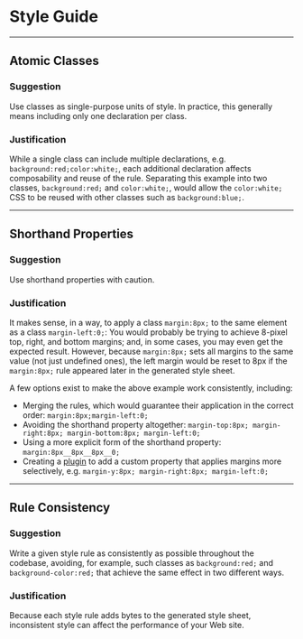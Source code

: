# Style Guide

-----

## Atomic Classes

### Suggestion

Use classes as single-purpose units of style. In practice, this generally means
including only one declaration per class.

### Justification

While a single class can include multiple declarations, e.g.
`background:red;color:white;`, each additional declaration affects composability
and reuse of the rule. Separating this example into two classes,
`background:red;` and `color:white;`, would allow the `color:white;` CSS to be
reused with other classes such as `background:blue;`.

-----

## Shorthand Properties

### Suggestion

Use shorthand properties with caution.

### Justification

It makes sense, in a way, to apply a class `margin:8px;` to the same element as
a class `margin-left:0;`: You would probably be trying to achieve 8-pixel top,
right, and bottom margins; and, in some cases, you may even get the expected
result. However, because `margin:8px;` sets all margins to the same value (not
just undefined ones), the left margin would be reset to 8px if the `margin:8px;`
rule appeared later in the generated style sheet.

A few options exist to make the above example work consistently, including:
* Merging the rules, which would guarantee their application in the correct
  order: `margin:8px;margin-left:0;`
* Avoiding the shorthand property altogether:
  `margin-top:8px; margin-right:8px; margin-bottom:8px; margin-left:0;`
* Using a more explicit form of the shorthand property:
  `margin:8px__8px__8px__0;`
* Creating a [plugin](plugins-guide.md) to add a custom property that applies
  margins more selectively, e.g.
  `margin-y:8px; margin-right:8px; margin-left:0;`

-----

## Rule Consistency

### Suggestion

Write a given style rule as consistently as possible throughout the codebase,
avoiding, for example, such classes as `background:red;` and
`background-color:red;` that achieve the same effect in two different ways.

### Justification

Because each style rule adds bytes to the generated style sheet, inconsistent
style can affect the performance of your Web site.
